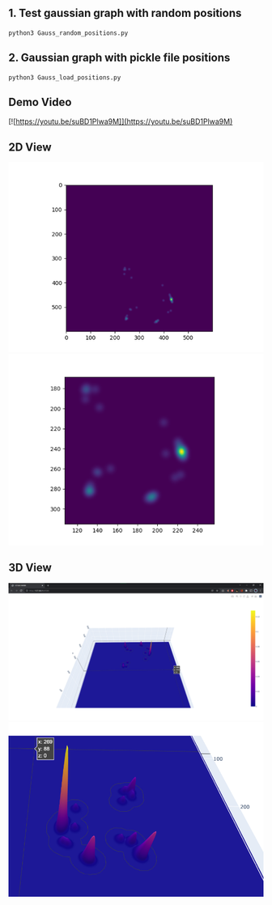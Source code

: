 ## 1. Test gaussian graph with random positions
```
python3 Gauss_random_positions.py
```
## 2. Gaussian graph with pickle file positions
```
python3 Gauss_load_positions.py
```
## Demo Video
[![https://youtu.be/suBD1Plwa9M]](https://youtu.be/suBD1Plwa9M)

## 2D View
![alt text](https://github.com/cidimec/opencv-ai-competition-beavers/blob/main/Gaussian%20graph/Images/2D_view.png)
![alt text](https://github.com/cidimec/opencv-ai-competition-beavers/blob/main/Gaussian%20graph/Images/2D_view_Zoom.png)

## 3D View
![alt text](https://github.com/cidimec/opencv-ai-competition-beavers/blob/main/Gaussian%20graph/Images/3D_view.png)
![alt text](https://github.com/cidimec/opencv-ai-competition-beavers/blob/main/Gaussian%20graph/Images/3D_view_zoom.png)
